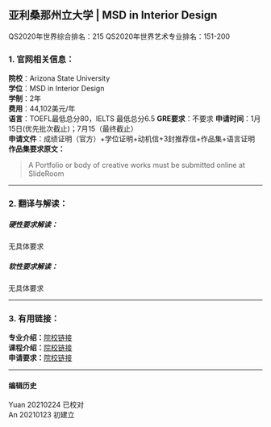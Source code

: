 ## 亚利桑那州立大学 | MSD in Interior Design

QS2020年世界综合排名：215
QS2020年世界艺术专业排名：151-200


### 1. 官网相关信息：

**院校**：Arizona State University  
**学位**：MSD in Interior Design  
**学制**：2年  
**费用**：44,102美元/年  
**语言**：TOEFL最低总分80，IELTS 最低总分6.5
**GRE要求**：不要求
**申请时间**：1月15日(优先批次截止)；7月15（最终截止）  
**申请文件**：成绩证明（官方）+学位证明+动机信+3封推荐信+作品集+语言证明  
**作品集要求原文：**   
> A Portfolio or body of creative works must be submitted online at SlideRoom




---


### 2. 翻译与解读：

##### 硬性要求解读：
无具体要求



##### 软性要求解读：
无具体要求


---


### 3. 有用链接：

**专业介绍：**[院校链接](https://design.asu.edu/degree-programs/interior-design-msd)  
**课程介绍：**[院校链接](https://design.asu.edu/sites/default/files/master_of_science_in_design_int_3.pdf)  
**申请要求：**[院校链接](https://design.asu.edu/degree-programs/interior-design-msd)



---


#### 编辑历史
Yuan 20210224 已校对  
An 20210123 初建立
